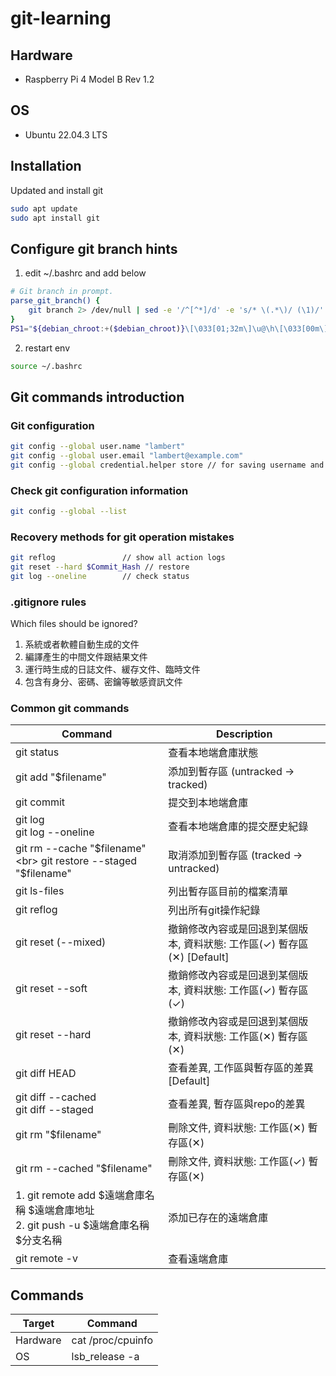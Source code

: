 # git-learning
## Hardware
- Raspberry Pi 4 Model B Rev 1.2


## OS
- Ubuntu 22.04.3 LTS


## Installation
Updated and install git
```sh
sudo apt update
sudo apt install git
```


## Configure git branch hints
1. edit ~/.bashrc and add below
```sh
# Git branch in prompt.
parse_git_branch() {
    git branch 2> /dev/null | sed -e '/^[^*]/d' -e 's/* \(.*\)/ (\1)/'
}
PS1="${debian_chroot:+($debian_chroot)}\[\033[01;32m\]\u@\h\[\033[00m\]:\[\033[01;34m\]\w\[\033[31m\]\$(parse_git_branch)\[\033[00m\] $ "
```
2. restart env
```sh
source ~/.bashrc
```


## Git commands introduction
### Git configuration
```sh
git config --global user.name "lambert"
git config --global user.email "lambert@example.com"
git config --global credential.helper store // for saving username and password to avoid input per every time
```

### Check git configuration information
```sh
git config --global --list
```

### Recovery methods for git operation mistakes
```sh
git reflog               // show all action logs
git reset --hard $Commit_Hash // restore
git log --oneline        // check status
```

### .gitignore rules
Which files should be ignored?
1. 系統或者軟體自動生成的文件
2. 編譯產生的中間文件跟結果文件
3. 運行時生成的日誌文件、緩存文件、臨時文件
4. 包含有身分、密碼、密鑰等敏感資訊文件

### Common git commands
| Command | Description |
| ------ | ------ |
| git status | 查看本地端倉庫狀態 |
| git add "$filename" | 添加到暫存區 (untracked -> tracked) |
| git commit | 提交到本地端倉庫 |
| git log <br> git log --oneline | 查看本地端倉庫的提交歷史紀錄|
| git rm --cache "$filename" <br> git restore --staged "$filename" | 取消添加到暫存區 (tracked -> untracked) |
| git ls-files | 列出暫存區目前的檔案清單 |
| git reflog | 列出所有git操作紀錄 |
| git reset (--mixed) | 撤銷修改內容或是回退到某個版本, 資料狀態: 工作區(✓) 暫存區(✕)  [Default] |
| git reset --soft | 撤銷修改內容或是回退到某個版本, 資料狀態: 工作區(✓) 暫存區(✓) |
| git reset --hard | 撤銷修改內容或是回退到某個版本, 資料狀態: 工作區(✕) 暫存區(✕) |
| git diff HEAD | 查看差異, 工作區與暫存區的差異 [Default] |
| git diff --cached <br> git diff --staged | 查看差異, 暫存區與repo的差異 |
| git rm "$filename" | 刪除文件, 資料狀態: 工作區(✕) 暫存區(✕) |
| git rm --cached "$filename" | 刪除文件, 資料狀態: 工作區(✓) 暫存區(✕) |
| 1. git remote add $遠端倉庫名稱 $遠端倉庫地址 <br> 2. git push -u $遠端倉庫名稱 $分支名稱 | 添加已存在的遠端倉庫 |
| git remote -v | 查看遠端倉庫 |



## Commands
| Target | Command |
| ------ | ------ |
| Hardware | cat /proc/cpuinfo |
| OS | lsb_release -a |
